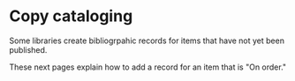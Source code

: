 # Copy cataloging

Some libraries create bibliogrpahic records for items that have not yet been published.

These next pages explain how to add a record for an item that is "On order."
